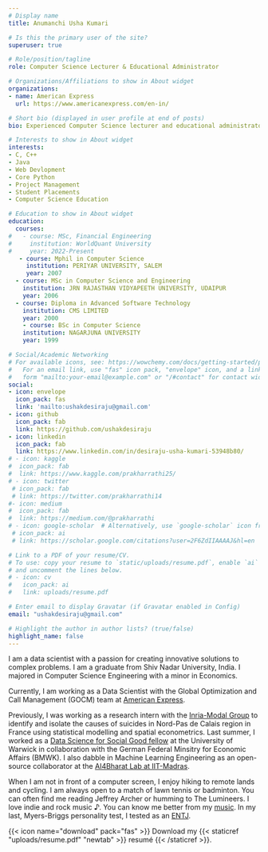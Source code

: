 ```yaml
---
# Display name
title: Anumanchi Usha Kumari

# Is this the primary user of the site?
superuser: true

# Role/position/tagline
role: Computer Science Lecturer & Educational Administrator

# Organizations/Affiliations to show in About widget
organizations:
- name: American Express
  url: https://www.americanexpress.com/en-in/

# Short bio (displayed in user profile at end of posts)
bio: Experienced Computer Science lecturer and educational administrator with over 15 years of dedication to teaching, departmental leadership, and student placement services.

# Interests to show in About widget
interests:
- C, C++
- Java
- Web Devlopment
- Core Python
- Project Management
- Student Placements
- Computer Science Education

# Education to show in About widget
education:
  courses:
#   - course: MSc, Financial Engineering
#     institution: WorldQuant University
#     year: 2022-Present
   - course: Mphil in Computer Science
     institution: PERIYAR UNIVERSITY, SALEM
     year: 2007
  - course: MSc in Computer Science and Engineering
    institution: JRN RAJASTHAN VIDYAPEETH UNIVERSITY, UDAIPUR
    year: 2006
  - course: Diploma in Advanced Software Technology
    institution: CMS LIMITED
    year: 2000
    - course: BSc in Computer Science
    institution: NAGARJUNA UNIVERSITY
    year: 1999

# Social/Academic Networking
# For available icons, see: https://wowchemy.com/docs/getting-started/page-builder/#icons
#   For an email link, use "fas" icon pack, "envelope" icon, and a link in the
#   form "mailto:your-email@example.com" or "/#contact" for contact widget.
social:
- icon: envelope
  icon_pack: fas
  link: 'mailto:ushakdesiraju@gmail.com'
- icon: github
  icon_pack: fab
  link: https://github.com/ushakdesiraju
- icon: linkedin
  icon_pack: fab
  link: https://www.linkedin.com/in/desiraju-usha-kumari-53948b80/
# - icon: kaggle
#  icon_pack: fab
#  link: https://www.kaggle.com/prakharrathi25/
# - icon: twitter
 # icon_pack: fab
 # link: https://twitter.com/prakharrathi14
#- icon: medium 
#  icon_pack: fab
#  link: https://medium.com/@prakharrathi
# - icon: google-scholar  # Alternatively, use `google-scholar` icon from `ai` icon pack
 # icon_pack: ai
 # link: https://scholar.google.com/citations?user=2F6ZdIIAAAAJ&hl=en

# Link to a PDF of your resume/CV.
# To use: copy your resume to `static/uploads/resume.pdf`, enable `ai` icons in `params.toml`, 
# and uncomment the lines below.
# - icon: cv
#   icon_pack: ai
#   link: uploads/resume.pdf

# Enter email to display Gravatar (if Gravatar enabled in Config)
email: "ushakdesiraju@gmail.com"

# Highlight the author in author lists? (true/false)
highlight_name: false
---
```


I am a data scientist with a passion for creating innovative solutions to complex problems. I am a graduate from Shiv Nadar University, India. I majored in Computer Science Engineering with a minor in Economics.

Currently, I am working as a Data Scientist with the Global Optimization and Call Management (GOCM) team at [American Express](https://www.americanexpress.com/).

Previously, I was working as a research intern with the [Inria-Modal Group](https://www.inria.fr/en) to identify and isolate the causes of suicides in Nord-Pas de Calais region in France using statistical modelling and spatial econometrics. Last summer, I worked as a [Data Science for Social Good fellow](https://warwick.ac.uk/research/data-science/warwick-data/dssgx/) at the University of Warwick in collaboration with the German Federal Minsitry for Economic Affairs (BMWK). I also dabble in Machine Learning Engineering as an open-source collaborator at the [AI4Bharat Lab at IIT-Madras](https://ai4bharat.org/). 

When I am not in front of a computer screen, I enjoy hiking to remote lands and cycling. I am always open to a match of lawn tennis or badminton. You can often find me reading Jeffrey Archer or humming to The Lumineers. I love indie and rock music ♪. You can know me better from my [music](https://open.spotify.com/playlist/3NY2TolyTvvV8TmGrbxgRd?si=3696e704c93b4345). In my last, Myers-Briggs personality test, I tested as an [ENTJ](https://www.16personalities.com/entj-personality).

{{< icon name="download" pack="fas" >}} Download my {{< staticref "uploads/resume.pdf" "newtab" >}} resumé {{< /staticref >}}.

